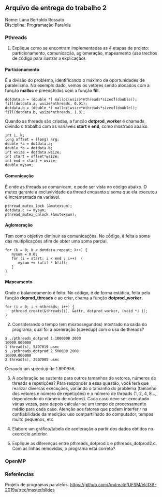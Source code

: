 ## Arquivo de entrega do trabalho 2

Nome: Lana Bertoldo Rossato  
Disciplina: Programação Paralela

### Pthreads

1. Explique como se encontram implementadas as 4 etapas de projeto: particionamento, comunicação, aglomeração, mapeamento (use trechos de código para ilustrar a explicação).
#### Particionamento 
É a divisão do problema, identificando o máximo de oportunidades de paralelismo. No exemplo dado, vemos os vetores sendo alocados com a função **malloc** e preenchidos com a função **fill**.
```
dotdata.a = (double *) malloc(wsize*nthreads*sizeof(double));
fill(dotdata.a, wsize*nthreads, 0.01);
dotdata.b = (double *) malloc(wsize*nthreads*sizeof(double));
fill(dotdata.b, wsize*nthreads, 1.0);
```
Quando as threads são criadas, a função **dotprod_worker** é chamada, divindo o trabalho com as variáveis **start** e **end**, como mostrado abaixo.
```
int i, k;
long offset = (long) arg;
double *a = dotdata.a;
double *b = dotdata.b;     
int wsize = dotdata.wsize;
int start = offset*wsize;
int end = start + wsize;
double mysum;
```
#### Comunicação
É onde as threads se comunicam, e pode ser vista no código abaixo. O mutex garante a exclusividade da thread enquanto a soma que ela executou é incrementada na variável.
```
pthread_mutex_lock (&mutexsum);
dotdata.c += mysum;
pthread_mutex_unlock (&mutexsum);
```
#### Aglomeração
Tem como objetivo diminuir as comunicações. No código, é feita a soma das multiplicações afim de obter uma soma parcial.
```
for (k = 0; k < dotdata.repeat; k++) {
   mysum = 0.0;
   for (i = start; i < end ; i++)  {
      mysum += (a[i] * b[i]);
   }
}
```
#### Mapeamento
Onde o balanceamento é feito. No código, é de forma estática, feita pela função **doprod_threads** e ao criar, chama a função **dotprod_worker**.
```
for (i = 0; i < nthreads; i++) {
   pthread_create(&threads[i], &attr, dotprod_worker, (void *) i);
}
```

2. Considerando o tempo (em microssegundos) mostrado na saída do programa, qual foi a aceleração (speedup) com o uso de threads?
```
$ ./pthreads_dotprod 1 1000000 2000
10000.000000
1 thread(s), 5497019 usec
$ ./pthreads_dotprod 2 500000 2000
10000.000000
2 thread(s), 2907005 usec
```
Gerando um speedup de 1.890956.

3. A aceleração se sustenta para outros tamanhos de vetores, números de threads e repetições? Para responder a essa questão, você terá que realizar diversas execuções, variando o tamanho do problema (tamanho dos vetores e número de repetições) e o número de threads (1, 2, 4, 8..., dependendo do número de núcleos). Cada caso deve ser executado várias vezes, para depois calcular-se um tempo de processamento médio para cada caso. Atenção aos fatores que podem interferir na confiabilidade da medição: uso compartilhado do computador, tempos muito pequenos, etc.

4. Elabore um gráfico/tabela de aceleração a partir dos dados obtidos no exercício anterior.

5. Explique as diferenças entre pthreads_dotprod.c e pthreads_dotprod2.c. Com as linhas removidas, o programa está correto?

### OpenMP

### Referências
Projeto de programas paralelos. https://github.com/AndreaInfUFSM/elc139-2019a/tree/master/slides
